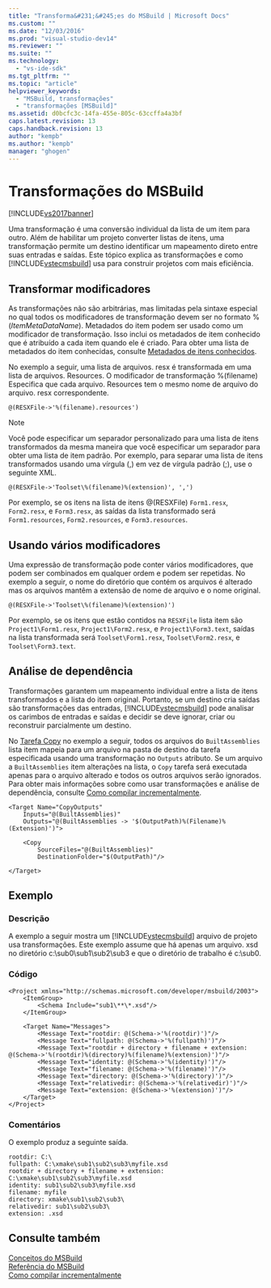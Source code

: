 ```yaml
---
title: "Transforma&#231;&#245;es do MSBuild | Microsoft Docs"
ms.custom: ""
ms.date: "12/03/2016"
ms.prod: "visual-studio-dev14"
ms.reviewer: ""
ms.suite: ""
ms.technology: 
  - "vs-ide-sdk"
ms.tgt_pltfrm: ""
ms.topic: "article"
helpviewer_keywords: 
  - "MSBuild, transformações"
  - "transformações [MSBuild]"
ms.assetid: d0bcfc3c-14fa-455e-805c-63ccffa4a3bf
caps.latest.revision: 13
caps.handback.revision: 13
author: "kempb"
ms.author: "kempb"
manager: "ghogen"
---
```

# Transforma&#231;&#245;es do MSBuild
[!INCLUDE[vs2017banner](../code-quality/includes/vs2017banner.md)]

Uma transformação é uma conversão individual da lista de um item para outro.  Além de habilitar um projeto converter listas de itens, uma transformação permite um destino identificar um mapeamento direto entre suas entradas e saídas.  Este tópico explica as transformações e como [!INCLUDE[vstecmsbuild](../extensibility/internals/includes/vstecmsbuild_md.md)] usa para construir projetos com mais eficiência.  
  
## Transformar modificadores  
 As transformações não são arbitrárias, mas limitadas pela sintaxe especial no qual todos os modificadores de transformação devem ser no formato %\(*ItemMetaDataName*\).  Metadados do item podem ser usado como um modificador de transformação.  Isso inclui os metadados de item conhecido que é atribuído a cada item quando ele é criado.  Para obter uma lista de metadados do item conhecidas, consulte [Metadados de itens conhecidos](../msbuild/msbuild-well-known-item-metadata.md).  
  
 No exemplo a seguir, uma lista de arquivos. resx é transformada em uma lista de arquivos. Resources.  O modificador de transformação %\(filename\) Especifica que cada arquivo. Resources tem o mesmo nome de arquivo do arquivo. resx correspondente.  
  
```  
@(RESXFile->'%(filename).resources')  
```  
  
> [!NOTE]
>  Você pode especificar um separador personalizado para uma lista de itens transformados da mesma maneira que você especificar um separador para obter uma lista de item padrão.  Por exemplo, para separar uma lista de itens transformados usando uma vírgula \(,\) em vez de vírgula padrão \(;\), use o seguinte XML.  
  
```  
@(RESXFile->'Toolset\%(filename)%(extension)', ',')  
```  
  
 Por exemplo, se os itens na lista de itens @\(RESXFile\) `Form1.resx`, `Form2.resx`, e `Form3.resx`, as saídas da lista transformado será `Form1.resources`, `Form2.resources`, e `Form3.resources`.  
  
## Usando vários modificadores  
 Uma expressão de transformação pode conter vários modificadores, que podem ser combinados em qualquer ordem e podem ser repetidas.  No exemplo a seguir, o nome do diretório que contém os arquivos é alterado mas os arquivos mantêm a extensão de nome de arquivo e o nome original.  
  
```  
@(RESXFile->'Toolset\%(filename)%(extension)')  
```  
  
 Por exemplo, se os itens que estão contidos na `RESXFile` lista item são `Project1\Form1.resx`, `Project1\Form2.resx`, e `Project1\Form3.text`, saídas na lista transformada será `Toolset\Form1.resx`, `Toolset\Form2.resx`, e `Toolset\Form3.text`.  
  
## Análise de dependência  
 Transformações garantem um mapeamento individual entre a lista de itens transformados e a lista do item original.  Portanto, se um destino cria saídas são transformações das entradas, [!INCLUDE[vstecmsbuild](../extensibility/internals/includes/vstecmsbuild_md.md)] pode analisar os carimbos de entradas e saídas e decidir se deve ignorar, criar ou reconstruir parcialmente um destino.  
  
 No [Tarefa Copy](../msbuild/copy-task.md) no exemplo a seguir, todos os arquivos do `BuiltAssemblies` lista item mapeia para um arquivo na pasta de destino da tarefa especificada usando uma transformação no `Outputs` atributo.  Se um arquivo a `BuiltAssemblies` item alterações na lista, o `Copy` tarefa será executada apenas para o arquivo alterado e todos os outros arquivos serão ignorados.  Para obter mais informações sobre como usar transformações e análise de dependência, consulte [Como compilar incrementalmente](../msbuild/how-to-build-incrementally.md).  
  
```  
<Target Name="CopyOutputs"  
    Inputs="@(BuiltAssemblies)"  
    Outputs="@(BuiltAssemblies -> '$(OutputPath)%(Filename)%(Extension)')">  
  
    <Copy  
        SourceFiles="@(BuiltAssemblies)"  
        DestinationFolder="$(OutputPath)"/>  
  
</Target>  
```  
  
## Exemplo  
  
### Descrição  
 A exemplo a seguir mostra um [!INCLUDE[vstecmsbuild](../extensibility/internals/includes/vstecmsbuild_md.md)] arquivo de projeto usa transformações.  Este exemplo assume que há apenas um arquivo. xsd no diretório c:\\sub0\\sub1\\sub2\\sub3 e que o diretório de trabalho é c:\\sub0.  
  
### Código  
  
```  
<Project xmlns="http://schemas.microsoft.com/developer/msbuild/2003">  
    <ItemGroup>  
        <Schema Include="sub1\**\*.xsd"/>  
    </ItemGroup>  
  
    <Target Name="Messages">  
        <Message Text="rootdir: @(Schema->'%(rootdir)')"/>  
        <Message Text="fullpath: @(Schema->'%(fullpath)')"/>  
        <Message Text="rootdir + directory + filename + extension: @(Schema->'%(rootdir)%(directory)%(filename)%(extension)')"/>  
        <Message Text="identity: @(Schema->'%(identity)')"/>  
        <Message Text="filename: @(Schema->'%(filename)')"/>  
        <Message Text="directory: @(Schema->'%(directory)')"/>  
        <Message Text="relativedir: @(Schema->'%(relativedir)')"/>  
        <Message Text="extension: @(Schema->'%(extension)')"/>  
    </Target>  
</Project>  
```  
  
### Comentários  
 O exemplo produz a seguinte saída.  
  
```  
rootdir: C:\  
fullpath: C:\xmake\sub1\sub2\sub3\myfile.xsd  
rootdir + directory + filename + extension: C:\xmake\sub1\sub2\sub3\myfile.xsd  
identity: sub1\sub2\sub3\myfile.xsd  
filename: myfile  
directory: xmake\sub1\sub2\sub3\  
relativedir: sub1\sub2\sub3\  
extension: .xsd  
```  
  
## Consulte também  
 [Conceitos do MSBuild](../msbuild/msbuild-concepts.md)   
 [Referência do MSBuild](../msbuild/msbuild-reference.md)   
 [Como compilar incrementalmente](../msbuild/how-to-build-incrementally.md)